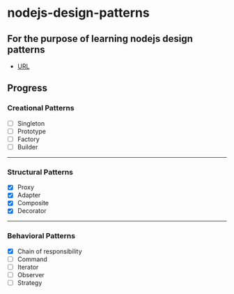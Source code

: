 # nodejs-design-patterns

## For the purpose of learning nodejs design patterns
- [URL](https://www.linkedin.com/learning/node-js-design-patterns)

## Progress
### Creational Patterns
- [ ] Singleton
- [ ] Prototype
- [ ] Factory
- [ ] Builder
---
### Structural Patterns
- [x] Proxy
- [x] Adapter
- [x] Composite
- [x] Decorator
---
### Behavioral Patterns
- [x] Chain of responsibility
- [ ] Command
- [ ] Iterator
- [ ] Observer
- [ ] Strategy